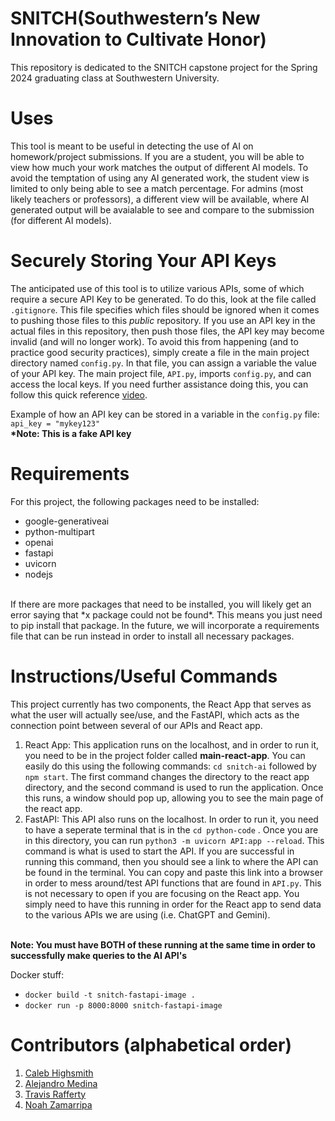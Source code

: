 # SNITCH(Southwestern’s New Innovation to Cultivate Honor)
This repository is dedicated to the SNITCH capstone project for the Spring 2024 graduating class at Southwestern University.

# Uses 
This tool is meant to be useful in detecting the use of AI on homework/project submissions. If you are a student, you will be able to view how much your work matches the output of different AI models. To avoid the temptation of using any AI generated work, the student view is limited to only being able to see a match percentage. For admins (most likely teachers or professors), a different view will be available, where AI generated output will be avaialable to see and compare to the submission (for different AI models). 

# Securely Storing Your API Keys
The anticipated use of this tool is to utilize various APIs, some of which require a secure API Key to be generated. To do this, look at the file called `.gitignore`. This file specifies which files should be ignored when it comes to pushing those files to this *public* repository. If you use an API key in the actual files in this repository, then push those files, the API key may become invalid (and will no longer work). To avoid this from happening (and to practice good security practices), simply create a file in the main project directory named `config.py`. In that file, you can assign a variable the value of your API key. The main project file, `API.py`, imports `config.py`, and can access the local keys. If you need further assistance doing this, you can follow this quick reference [video](https://www.youtube.com/watch?v=MEmVsyw5rxc). 

Example of how an API key can be stored in a variable in the `config.py` file: `api_key = "mykey123"`
<BR>
<B>*Note: This is a fake API key</B>

# Requirements
For this project, the following packages need to be installed:
* google-generativeai
* python-multipart
* openai
* fastapi
* uvicorn
* nodejs
<BR>
If there are more packages that need to be installed, you will likely get an error saying that *x package could not be found*. This means you just need to pip install that package. In the future, we will incorporate a requirements file that can be run instead in order to install all necessary packages. 

# Instructions/Useful Commands
This project currently has two components, the React App that serves as what the user will actually see/use, and the FastAPI, which acts as the connection point between several of our APIs and React app. 
1. React App: This application runs on the localhost, and in order to run it, you need to be in the project folder called <b>main-react-app</b>. You can easily do this using the following commands: `cd snitch-ai` followed by `npm start`. The first command changes the directory to the react app directory, and the second command is used to run the application. Once this runs, a window should pop up, allowing you to see the main page of the react app.
2. FastAPI: This API also runs on the localhost. In order to run it, you need to have a seperate terminal that is in the `cd python-code` . Once you are in this directory, you can run `python3 -m uvicorn API:app --reload`. This command is what is used to start the API. If you are successful in running this command, then you should see a link to where the API can be found in the terminal. You can copy and paste this link into a browser in order to mess around/test API functions that are found in `API.py`. This is not necessary to open if you are focusing on the React app. You simply need to have this running in order for the React app to send data to the various APIs we are using (i.e. ChatGPT and Gemini).
<BR>
<b>Note: You must have BOTH of these running at the same time in order to successfully make queries to the AI API's</b>  

Docker stuff: 
- `docker build -t snitch-fastapi-image .`
- `docker run -p 8000:8000 snitch-fastapi-image`

# Contributors (alphabetical order)
1. [Caleb Highsmith](https://github.com/Caleb-Highsmith)
2. [Alejandro Medina](https://github.com/alejmedinajr)
3. [Travis Rafferty](https://github.com/TjRaffert)
4. [Noah Zamarripa](https://github.com/noahzamarripa)
